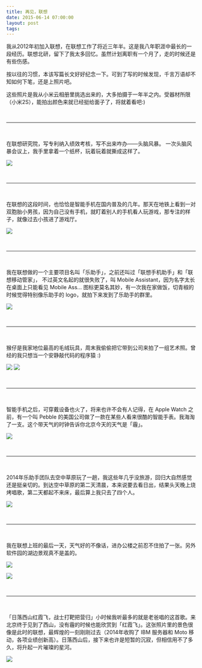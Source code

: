 ```yaml
---
title: 再见，联想
date: 2015-06-14 07:00:00
layout: post
tags:
---
```


我从2012年初加入联想，在联想工作了将近三年半。这是我八年职涯中最长的一段经历。联想北研，留下了我太多回忆。虽然计划离职有一个月了，走的时候还是有些伤感。

按以往的习惯，本该写篇长文好好纪念一下。可到了写的时候发现，千言万语却不知如何下笔，还是上照片吧。

这些照片是我从小米云相册里挑选出来的，大多拍摄于一年半之内。受器材所限（小米2S），能拍出颜色来就已经挺给面子了，将就着看吧:)

<br>
<hr>
<br>

在联想研究院，写专利纳入绩效考核，写不出来咋办——头脑风暴。 一次头脑风暴会议上，我手里拿着一个纸杯，玩着玩着就撕成这样了。

![](/img/2015/goodbye-lenovo_cup.jpg)

<br>
<hr>
<br>

在联想的这段时间，也恰恰是智能手机在国内普及的几年。那天在地铁上看到一对双胞胎小男孩，因为自己没有手机，就盯着别人的手机看人玩游戏，那专注的样子，就像过去小孩进了游戏厅。

![](/img/2015/goodbye-lenovo_twins.jpg)

<br>
<hr>
<br>

我在联想做的一个主要项目名叫「乐助手」，之前还叫过「联想手机助手」和「联想移动管家」， 不过英文名起的就很失败了，叫 Mobile Assistant，因为名字太长在桌面上只能看见 Mobile Ass...  图标更莫名其妙，有一次我在家做饭，切青椒的时候觉得特别像乐助手的 logo，就拍下来发到了乐助手的群里。

![](/img/2015/goodbye-lenovo_mobile-ass.jpg)

<br>
<hr>
<br>

猴仔是我家地位最高的毛绒玩具，周末我偷偷把它带到公司来拍了一组艺术照。曾经的我只想当一个安静敲代码的程序猿 :)

![](/img/2015/goodbye-lenovo_chengxuyuan1.jpg)
![](/img/2015/goodbye-lenovo_chengxuyuan2.jpg)

<br>
<hr>
<br>

智能手机之后，可穿戴设备也火了，将来也许不会有人记得，在 Apple Watch 之前，有一个叫 Pebble 的美国公司做了一款在某些人看来很酷的智能手表。我海淘了一支。这个带天气的时钟告诉你北京今天的天气是「霾」。

![](/img/2015/goodbye-lenovo_pebble.jpg)

<br>
<hr>
<br>

2014年乐助手团队去空中草原玩了一趟，我这些年几乎没旅游，回归大自然感觉还是挺亲切的。到达空中草原的第二天清晨，本来说要去看日出，结果头天晚上烧烤唱歌，第二天都起不来床，最后算上我只去了四个人。

![](/img/2015/goodbye-lenovo_sunrise.jpg)

<br>
<hr>
<br>

我在联想上班的最后一天，天气好的不像话，进办公楼之前忍不住拍了一张。另外软件园的湖边景观真不是盖的。

![](/img/2015/goodbye-lenovo_lastday.jpg)

![](/img/2015/goodbye-lenovo_park-lake.jpg)

<br>
<hr>
<br>

「日落西山红霞飞，战士打靶把营归」小时候我听最多的就是老爸唱的这首歌。来北京终于见到了西山，没有霾的时候也能欣赏到「红霞飞」。这张照片里的景色很像是此时的联想，最辉煌的一刻刚刚过去（2014年收购了 IBM 服务器和 Moto 移动，各项业绩创新高）。日落西山后，接下来也许是短暂的沉寂，但相信用不了多久，将升起一片璀璨的星河。

![](/img/2015/goodbye-lenovo_sunset.jpg)


